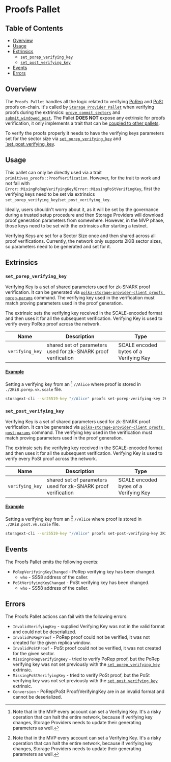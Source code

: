 # Proofs Pallet

## Table of Contents

- [Overview](#overview)
- [Usage](#usage)
- [Extrinsics](#extrinsics)
  - [`set_porep_verifying_key`](#set_porep_verifying_key)
  - [`set_post_verifying_key`](#set_post_verifying_key)
- [Events](#events)
- [Errors](#errors)

## Overview

The `Proofs Pallet` handles all the logic related to verifying [PoRep](../../glossary.md#porep) and [PoSt](../../glossary.md#post) proofs on-chain.
It's called by [`Storage Provider Pallet`](./storage-provider.md) when verifying proofs during the extrinsics: [`prove_commit_sectors`](./storage-provider.md#prove_commit_sectors)
and [`submit_windowed_post`](./storage-provider.md#submit_windowed_post). The Pallet **DOES NOT** expose any extrinsic for proofs verification, it only implements a trait that can be [coupled to other pallets](https://education.web3.foundation/docs/Substrate/section8/pallet-coupling).

To verify the proofs properly it needs to have the verifying keys parameters set for the sector size via [`set_porep_verifying_key`](#set_porep_verifying_key) and [`set_post_verifying_key](#set_post_verifying_key).


## Usage

This pallet can only be directly used via a trait `primitives_proofs::ProofVerification`. However, for the trait to work and not fail with `Error::MisingPoRepVerifyingKey`/`Error::MissingPoStVerifingKey`, first the verifying keys need to be set via extrinsics `set_porep_verifying_key`/`set_post_verifying_key`.

Ideally, users shouldn't worry about it, as it will be set by the governance during a trusted setup procedure and then Storage Providers will download proof generation parameters from somewhere. However, in the MVP phase, those keys need to be set with the extrinsics after starting a testnet.

Verifying Keys are set for a Sector Size once and then shared across all proof verifications.
Currently, the network only supports 2KiB sector sizes, so parameters need to be generated and set for it.

## Extrinsics

### `set_porep_verifying_key`

Verifying Key is a set of shared parameters used for zk-SNARK proof verification. It can be generated via [`polka-storage-provider-client proofs porep-params`](../../storage-provider-cli/client/proofs.md#porep-params) command. The verifying key used in the verification must match proving parameters used in the proof generation.

The extrinsic sets the verifying key received in the SCALE-encoded format and then uses it for all the subsequent verification.
Verifying Key is used to verify every PoRep proof across the network.

| Name            | Description                                                   | Type                                   |
| --------------- | ------------------------------------------------------------- | -------------------------------------- |
| `verifying_key` | shared set of parameters used for zk-SNARK proof verification | SCALE encoded bytes of a Verifying Key |

#### <a class="header" id="set_porep_verifying_key.example" href="#set_porep_verifying_key.example">Example</a>

Setting a verifying key from an [^account] `//Alice` where proof is stored in `./2KiB.porep.vk.scale` file.

```bash
storagext-cli --sr25519-key "//Alice" proofs set-porep-verifying-key 2KiB.vk.scale
```

[^account]: Note that in the MVP every account can set a Verifying Key. It's a risky operation that can halt the entire network, because if verifying key changes, Storage Providers needs to update their generating parameters as well.

### `set_post_verifying_key`

Verifying Key is a set of shared parameters used for zk-SNARK proof verification. It can be generated via [`polka-storage-provider-client proofs post-params`](../../storage-provider-cli/client/proofs.md#post-params) command. The verifying key used in the verification must match proving parameters used in the proof generation.

The extrinsic sets the verifying key received in the SCALE-encoded format and then uses it for all the subsequent verification.
Verifying Key is used to verify every PoSt proof across the network.

| Name            | Description                                                   | Type                                   |
| --------------- | ------------------------------------------------------------- | -------------------------------------- |
| `verifying_key` | shared set of parameters used for zk-SNARK proof verification | SCALE encoded bytes of a Verifying Key |

#### <a class="header" id="set_post_verifying_key.example" href="#set_post_verifying_key.example">Example</a>

Setting a verifying key from an [^account] `//Alice` where proof is stored in `./2KiB.post.vk.scale` file.

```bash
storagext-cli --sr25519-key "//Alice" proofs set-post-verifying-key 2KiB.vk.scale
```

[^account]: Note that in the MVP every account can set a Verifying Key. It's a risky operation that can halt the entire network, because if verifying key changes, Storage Providers needs to update their generating parameters as well.

## Events

The Proofs Pallet emits the following events:

- `PoRepVerifyingKeyChanged` - PoRep verifying key has been changed.
  - `who` - SS58 address of the caller.
- `PoStVerifyingKeyChanged` - PoSt verifying key has been changed.
  - `who` - SS58 address of the caller.

## Errors

The Proofs Pallet actions can fail with the following errors:

- `InvalidVerifyingKey` - supplied Verifying Key was not in the valid format and could not be deserialized.
- `InvalidPoRepProof` - PoRep proof could not be verified, it was not created for the given replica window.
- `InvalidPoStProof` - PoSt proof could not be verified, it was not created for the given sector.
- `MissingPoRepVerifyingKey` - tried to verify PoRep proof, but the PoRep verifying key was not set previously with the [`set_porep_verifying_key`](#set_post_verifying_key) extrinsic.
- `MissingPoStVerifyingKey` - tried to verify PoSt proof, but the PoSt verifying key was not set previously with the [`set_post_verifying_key`](#set_post_verifying_key) extrinsic.
- `Conversion` - PoRep/PoSt Proof/VerifyingKey are in an invalid format and cannot be deserialized.

